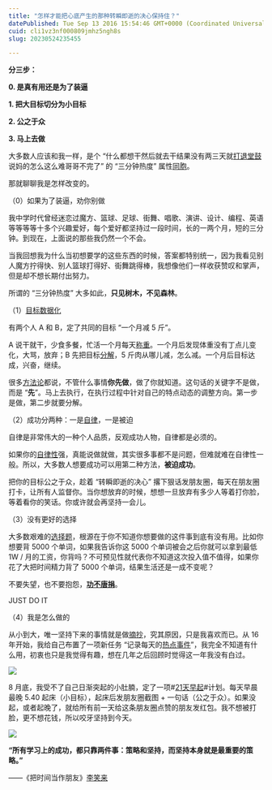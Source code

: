 ```yaml
---
title: "怎样才能把心底产生的那种转瞬即逝的决心保持住？"
datePublished: Tue Sep 13 2016 15:54:46 GMT+0000 (Coordinated Universal Time)
cuid: cli1vz3nf000809jmhz5ngh8s
slug: 20230524235455

---
```


**分三步：**

**0\. 是真有用还是为了装逼**

**1\. 把大目标切分为小目标**

**2\. 公之于众**

**3\. 马上去做**

大多数人应该和我一样，是个 “什么都想干然后就去干结果没有两三天就[打退堂鼓](https://www.zhihu.com/search?q=%E6%89%93%E9%80%80%E5%A0%82%E9%BC%93&search_source=Entity&hybrid_search_source=Entity&hybrid_search_extra=%7B%22sourceType%22%3A%22answer%22%2C%22sourceId%22%3A121720827%7D)说妈的怎么这么难哥哥不完了” 的 “三分钟热度” 属性[同胞](https://www.zhihu.com/search?q=%E5%90%8C%E8%83%9E&search_source=Entity&hybrid_search_source=Entity&hybrid_search_extra=%7B%22sourceType%22%3A%22answer%22%2C%22sourceId%22%3A121720827%7D)。

那就聊聊我是怎样改变的。

（0）如果为了装逼，劝你别做

我中学时代曾经迷恋过魔方、篮球、足球、街舞、唱歌、演讲、设计、编程、英语等等等等十多个兴趣爱好，每个爱好都坚持过一段时间，长的一两个月，短的三分钟。到现在，上面说的那些我仍然一个不会。

当我回想我为什么当初想要学的这些东西的时候，答案都特别统一，因为我看见别人魔方拧得快、别人篮球打得好、街舞跳得棒，我想像他们一样收获赞叹和掌声，但是却不想长期付出努力。

所谓的 “三分钟热度” 大多如此，**只见树木，不见森林**。

（1）[目标数据化](https://www.zhihu.com/search?q=%E7%9B%AE%E6%A0%87%E6%95%B0%E6%8D%AE%E5%8C%96&search_source=Entity&hybrid_search_source=Entity&hybrid_search_extra=%7B%22sourceType%22%3A%22answer%22%2C%22sourceId%22%3A121720827%7D)

有两个人 A 和 B，定了共同的目标 “一个月减 5 斤”。

A 说干就干，少食多餐，忙活一个月每天[称重](https://www.zhihu.com/search?q=%E7%A7%B0%E9%87%8D&search_source=Entity&hybrid_search_source=Entity&hybrid_search_extra=%7B%22sourceType%22%3A%22answer%22%2C%22sourceId%22%3A121720827%7D)。一个月后发现体重没有丁点儿变化，大骂，放弃；B 先把目标[分解](https://www.zhihu.com/search?q=%E5%88%86%E8%A7%A3&search_source=Entity&hybrid_search_source=Entity&hybrid_search_extra=%7B%22sourceType%22%3A%22answer%22%2C%22sourceId%22%3A121720827%7D)，5 斤肉从哪儿减，怎么减。一个月后目标达成，兴奋，继续。

很多[方法论](https://www.zhihu.com/search?q=%E6%96%B9%E6%B3%95%E8%AE%BA&search_source=Entity&hybrid_search_source=Entity&hybrid_search_extra=%7B%22sourceType%22%3A%22answer%22%2C%22sourceId%22%3A121720827%7D)都说，不管什么事情**你先做**，做了你就知道。这句话的关键字不是做，而是 “**先**”。马上去执行，在执行过程中针对自己的特点动态的调整方向。第一步是做，第二步就要分解。

（2）成功分两种：一是[自律](https://www.zhihu.com/search?q=%E8%87%AA%E5%BE%8B&search_source=Entity&hybrid_search_source=Entity&hybrid_search_extra=%7B%22sourceType%22%3A%22answer%22%2C%22sourceId%22%3A121720827%7D)，一是被迫

自律是非常伟大的一种个人品质，反观成功人物，自律都是必须的。

如果你的[自律性](https://www.zhihu.com/search?q=%E8%87%AA%E5%BE%8B%E6%80%A7&search_source=Entity&hybrid_search_source=Entity&hybrid_search_extra=%7B%22sourceType%22%3A%22answer%22%2C%22sourceId%22%3A121720827%7D)强，真能说做就做，其实很多事都不是问题，但难就难在自律性一般。所以，大多数人想要成功可以用第二种方法，**被迫成功**。

把你的目标公之于众，趁着 “转瞬即逝的决心” 撂下狠话发朋友圈，每天在朋友圈打卡，让所有人监督你。当你想放弃的时候，想想一旦放弃有多少人等着打你脸，等着看你的笑话。你或许就会再坚持一会儿。

（3）没有更好的选择

大多数艰难的[选择题](https://www.zhihu.com/search?q=%E9%80%89%E6%8B%A9%E9%A2%98&search_source=Entity&hybrid_search_source=Entity&hybrid_search_extra=%7B%22sourceType%22%3A%22answer%22%2C%22sourceId%22%3A121720827%7D)，根源在于你不知道你想要做的这件事到底有没有用。比如你想要背 5000 个单词，如果我告诉你这 5000 个单词被会之后你就可以拿到最低 1W / 月的工资，你背吗？不可预见性就代表你不知道这次投入值不值得，如果你花了大把时间精力背了 5000 个单词，结果生活还是一成不变呢？

不要失望，也不要抱怨，[**功不唐捐**](https://www.zhihu.com/search?q=%E5%8A%9F%E4%B8%8D%E5%94%90%E6%8D%90&search_source=Entity&hybrid_search_source=Entity&hybrid_search_extra=%7B%22sourceType%22%3A%22answer%22%2C%22sourceId%22%3A121720827%7D)。

JUST DO IT

（4）我是怎么做的

从小到大，唯一坚持下来的事情就是做[摘抄](https://www.zhihu.com/search?q=%E6%91%98%E6%8A%84&search_source=Entity&hybrid_search_source=Entity&hybrid_search_extra=%7B%22sourceType%22%3A%22answer%22%2C%22sourceId%22%3A121720827%7D)，究其原因，只是我喜欢而已。从 16 年开始，我给自己布置了一项新任务 “记录每天的[热点事件](https://www.zhihu.com/search?q=%E7%83%AD%E7%82%B9%E4%BA%8B%E4%BB%B6&search_source=Entity&hybrid_search_source=Entity&hybrid_search_extra=%7B%22sourceType%22%3A%22answer%22%2C%22sourceId%22%3A121720827%7D)”，我完全不知道有什么用，初衷也只是我觉得有趣，想在几年之后回顾时觉得这一年我没有白过。

![](https://picx.zhimg.com/80/9adbdbdc6054755d391c38943f3aabb1_1440w.webp?source=c8b7c179)

8 月底，我受不了自己日渐突起的小肚腩，定了一项#[21天早起](https://www.zhihu.com/search?q=21%E5%A4%A9%E6%97%A9%E8%B5%B7&search_source=Entity&hybrid_search_source=Entity&hybrid_search_extra=%7B%22sourceType%22%3A%22answer%22%2C%22sourceId%22%3A121720827%7D)#计划。每天早晨最晚 5.40 起床（小目标），起床后发朋友圈截图 + 一句话（公之于众）。如果没起，或者起晚了，就给所有前一天给这条朋友圈点赞的朋友发红包。我不想被打脸，更不想花钱，所以咬牙坚持到今天。

![](https://picx.zhimg.com/80/d3b7fd547e10fc7d7c42ed21ad5e3219_1440w.webp?source=c8b7c179)

**“所有学习上的成功，都只靠两件事：策略和坚持，而坚持本身就是最重要的策略。”**

——《把时间当作朋友》[李笑来](https://www.zhihu.com/search?q=%E6%9D%8E%E7%AC%91%E6%9D%A5&search_source=Entity&hybrid_search_source=Entity&hybrid_search_extra=%7B%22sourceType%22%3A%22answer%22%2C%22sourceId%22%3A121720827%7D)